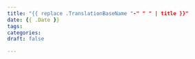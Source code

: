 ```yaml
---
title: "{{ replace .TranslationBaseName "-" " " | title }}"
date: {{ .Date }}
tags:
categories:
draft: false

---
```


